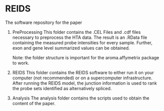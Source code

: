 # REIDS
The software repository for the paper

1) PreProcessing
	This folder contains the .CEL Files and .cdf files necessary to preprocess the HTA data.
	The result is an .RData file containing the measured probe intensities for every sample.
	Further, exon and gene level summarized values can be obtained.
	
	Note: the folder structure is important for the aroma.affymetrix package to work.
	
	
2) REIDS
	This folder contains the REIDS software to either run it on your computer (not recommended) or on a supercomputer infrastructure.
	After running the REIDS model, the junction information is used to rank the probe sets identified as alternatively spliced.
	
	
3) Analysis
	The analysis folder contains the scripts used to obtain the content of the paper.
